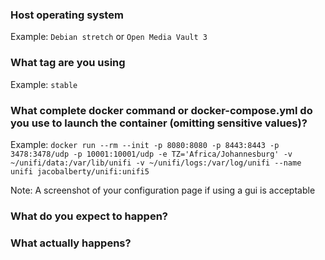 ### Host operating system

Example: `Debian stretch` or `Open Media Vault 3`

### What tag are you using

Example: `stable`

### What complete docker command or docker-compose.yml do you use to launch the container (omitting sensitive values)?

Example: `docker run --rm --init -p 8080:8080 -p 8443:8443 -p 3478:3478/udp -p 10001:10001/udp -e TZ='Africa/Johannesburg' -v ~/unifi/data:/var/lib/unifi -v ~/unifi/logs:/var/log/unifi --name unifi jacobalberty/unifi:unifi5`

Note: A screenshot of your configuration page if using a gui is acceptable

### What do you expect to happen?

### What actually happens?
